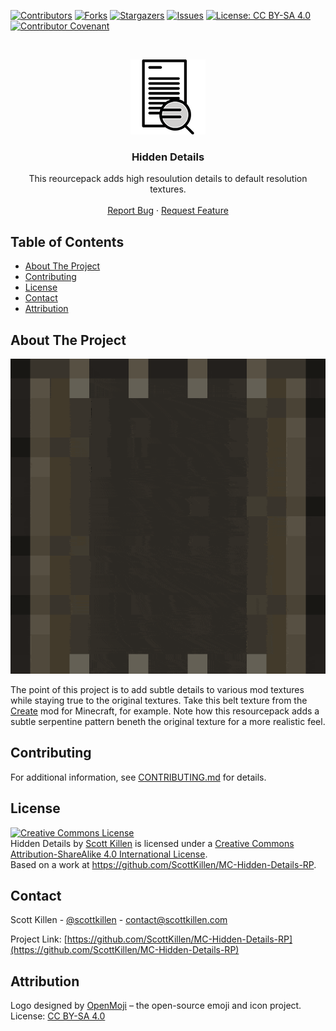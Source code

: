 <!--
*** Thanks for checking out this README Template. If you have a suggestion that would
*** make this better, please fork the repo and create a pull request or simply open
*** an issue with the tag "enhancement".
*** Thanks again! Now go create something AMAZING! :D
-->

<!-- PROJECT SHIELDS -->
<!--
*** I'm using markdown "reference style" links for readability.
*** Reference links are enclosed in brackets [ ] instead of parentheses ( ).
*** See the bottom of this document for the declaration of the reference variables
*** for contributors-url, forks-url, etc. This is an optional, concise syntax you may use.
*** https://www.markdownguide.org/basic-syntax/#reference-style-links
-->
[![Contributors][contributors-shield]][contributors-url]
[![Forks][forks-shield]][forks-url]
[![Stargazers][stars-shield]][stars-url]
[![Issues][issues-shield]][issues-url]
[![License: CC BY-SA 4.0][license-shield]][license-url]
[![Contributor Covenant][code-of-conduct-shield]][code-of-conduct-url]

<!-- PROJECT LOGO -->
<br />
<p align="center">
  <a href="https://github.com/ScottKillen/MC-Hidden-Details-RP">
    <img src="images/logo.png" alt="Logo" width="120" height="120">
  </a>

  <h3 align="center">Hidden Details</h3>

  <p align="center">
    This reourcepack adds high resoulution details to default resolution textures.
    <br />
    <br />
    <a href="https://github.com/ScottKillen/MC-Hidden-Details-RP/issues">Report Bug</a>
    ·
    <a href="https://github.com/ScottKillen/MC-Hidden-Details-RP/issues">Request Feature</a>
  </p>
</p>

<!-- TABLE OF CONTENTS -->
<!-- omit in toc -->
## Table of Contents

- [About The Project](#about-the-project)
- [Contributing](#contributing)
- [License](#license)
- [Contact](#contact)
- [Attribution](#attribution)

<!-- ABOUT THE PROJECT -->
## About The Project

![Create Mod Belt](images/screenshot.gif)

The point of this project is to add subtle details to various mod textures while
staying true to the original textures. Take this belt texture from the [Create](https://www.curseforge.com/minecraft/mc-mods/create)
mod for Minecraft, for example. Note how this resourcepack adds a subtle
serpentine pattern beneth the original texture for a more realistic feel.

<!-- CONTRIBUTING -->
## Contributing

For additional information, see [CONTRIBUTING.md][contributing-url] for details.

<!-- LICENSE -->
## License

<a rel="license" href="http://creativecommons.org/licenses/by-sa/4.0/"><img alt="Creative Commons License" style="border-width:0" src="https://i.creativecommons.org/l/by-sa/4.0/88x31.png" /></a><br /><span xmlns:dct="http://purl.org/dc/terms/" property="dct:title">Hidden Details</span> by <a xmlns:cc="http://creativecommons.org/ns#" href="https://github.com/ScottKillen" property="cc:attributionName" rel="cc:attributionURL">Scott Killen</a> is licensed under a <a rel="license" href="http://creativecommons.org/licenses/by-sa/4.0/">Creative Commons Attribution-ShareAlike 4.0 International License</a>.<br />Based on a work at <a xmlns:dct="http://purl.org/dc/terms/" href="<<<<<<<<<<<<<https://github.com/ScottKillen/MC-Hidden-Details-RP>>>>>>>>>>>>>" rel="dct:source">https://github.com/ScottKillen/MC-Hidden-Details-RP</a>.

<!-- CONTACT -->
## Contact

Scott Killen - [@scottkillen](https://twitter.com/scottkillen) - contact@scottkillen.com

Project Link: [https://github.com/ScottKillen/MC-Hidden-Details-RP](https://github.com/ScottKillen/MC-Hidden-Details-RP)

## Attribution

Logo designed by [OpenMoji](https://openmoji.org/) – the open-source emoji and icon project. License: [CC BY-SA 4.0](https://creativecommons.org/licenses/by-sa/4.0/#)

<!-- MARKDOWN LINKS & IMAGES -->
<!-- https://www.markdownguide.org/basic-syntax/#reference-style-links -->
[contributors-shield]: https://img.shields.io/github/contributors/scottkillen-boilerplate/Resource-Pack-Template.svg?style=flat-square
[contributors-url]: https://github.com/ScottKillen/MC-Hidden-Details-RP/graphs/contributors
[forks-shield]: https://img.shields.io/github/forks/scottkillen-boilerplate/Resource-Pack-Template.svg?style=flat-square
[forks-url]: https://github.com/ScottKillen/MC-Hidden-Details-RP/network/members
[stars-shield]: https://img.shields.io/github/stars/scottkillen-boilerplate/Resource-Pack-Template.svg?style=flat-square
[stars-url]: https://github.com/ScottKillen/MC-Hidden-Details-RP/stargazers
[issues-shield]: https://img.shields.io/github/issues/scottkillen-boilerplate/Resource-Pack-Template.svg?style=flat-square
[issues-url]: https://github.com/ScottKillen/MC-Hidden-Details-RP/issues
[license-shield]: https://img.shields.io/github/license/scottkillen-boilerplate/Resource-Pack-Template.svg?style=flat-square
[license-url]: https://github.com/ScottKillen/MC-Hidden-Details-RP/blob/master/LICENSE.md
[code-of-conduct-shield]: https://img.shields.io/badge/Contributor%20Covenant-v2.0%20adopted-ff69b4.svg?style=flat-square
[code-of-conduct-url]: https://github.com/ScottKillen/MC-Hidden-Details-RP/blob/master/CODE_OF_CONDUCT.md
[contributing-url]: https://github.com/ScottKillen/MC-Hidden-Details-RP/blob/master/CONTRIBUTING.md

